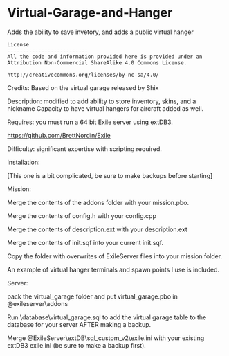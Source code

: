 # Virtual-Garage-and-Hanger
Adds the ability to save invetory, and adds a public virtual hanger


             
	License
	--------------------------
	All the code and information provided here is provided under an Attribution Non-Commercial ShareAlike 4.0 Commons License.

	http://creativecommons.org/licenses/by-nc-sa/4.0/
	
Credits: Based on the virtual garage released by Shix

Description: modified to add ability to store inventory, skins, and a nickname
             Capacity to have virtual hangers for aircraft added as well.
	     
Requires: you must run a 64 bit Exile server using extDB3.

https://github.com/BrettNordin/Exile

Difficulty: significant expertise with scripting required.

Installation:

[This one is a bit complicated, be sure to make backups before starting]

Mission:

Merge the contents of the addons folder with your mission.pbo.

Merge the contents of config.h with your config.cpp

Merge the contents of description.ext with your description.ext

Merge the contents of init.sqf into your current init.sqf.

Copy the folder with overwrites of ExileServer files into your mission folder.

An example of virtual hanger terminals and spawn points I use is included.

Server:

pack the virtual_garage folder and put virtual_garage.pbo in @exileserver\addons

Run \database\virtual_garage.sql to add the virtual garage table to the database for your server AFTER making a backup.

Merge @ExileServer\extDB\sql_custom_v2\exile.ini with your existing extDB3 exile.ini (be sure to make a backup first).


  
  
          

